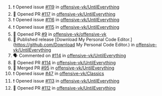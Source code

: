<!--START_SECTION:activity-->
1. ❗ Opened issue [#119](https://github.com/offensive-vk/UntilEverything/issues/119) in [offensive-vk/UntilEverything](https://github.com/offensive-vk/UntilEverything)
2. 💪 Opened PR [#117](https://github.com/offensive-vk/UntilEverything/pull/117) in [offensive-vk/UntilEverything](https://github.com/offensive-vk/UntilEverything)
3. ❗ Opened issue [#116](https://github.com/offensive-vk/UntilEverything/issues/116) in [offensive-vk/UntilEverything](https://github.com/offensive-vk/UntilEverything)
4. ❗ Opened issue [#115](https://github.com/offensive-vk/UntilEverything/issues/115) in [offensive-vk/UntilEverything](https://github.com/offensive-vk/UntilEverything)
5. 💪 Opened PR [#9](https://github.com/offensive-vk/offensive-vk/pull/9) in [offensive-vk/offensive-vk](https://github.com/offensive-vk/offensive-vk)
6. 🚀 Published release [Download My Personal Code Editor.](https://github.com/Download My Personal Code Editor.) in [offensive-vk/UntilEverything](https://github.com/offensive-vk/UntilEverything)
7. 🗣 Commented on [#114](https://github.com/offensive-vk/UntilEverything/issues/114) in [offensive-vk/UntilEverything](https://github.com/offensive-vk/UntilEverything)
8. 💪 Opened PR [#114](https://github.com/offensive-vk/UntilEverything/pull/114) in [offensive-vk/UntilEverything](https://github.com/offensive-vk/UntilEverything)
9. 🎉 Merged PR [#95](https://github.com/offensive-vk/UntilEverything/pull/95) in [offensive-vk/UntilEverything](https://github.com/offensive-vk/UntilEverything)
10. ❗ Opened issue [#47](https://github.com/offensive-vk/Classics/issues/47) in [offensive-vk/Classics](https://github.com/offensive-vk/Classics)
11. ❗ Opened issue [#113](https://github.com/offensive-vk/UntilEverything/issues/113) in [offensive-vk/UntilEverything](https://github.com/offensive-vk/UntilEverything)
12. 💪 Opened PR [#112](https://github.com/offensive-vk/UntilEverything/pull/112) in [offensive-vk/UntilEverything](https://github.com/offensive-vk/UntilEverything)
<!--END_SECTION:activity-->